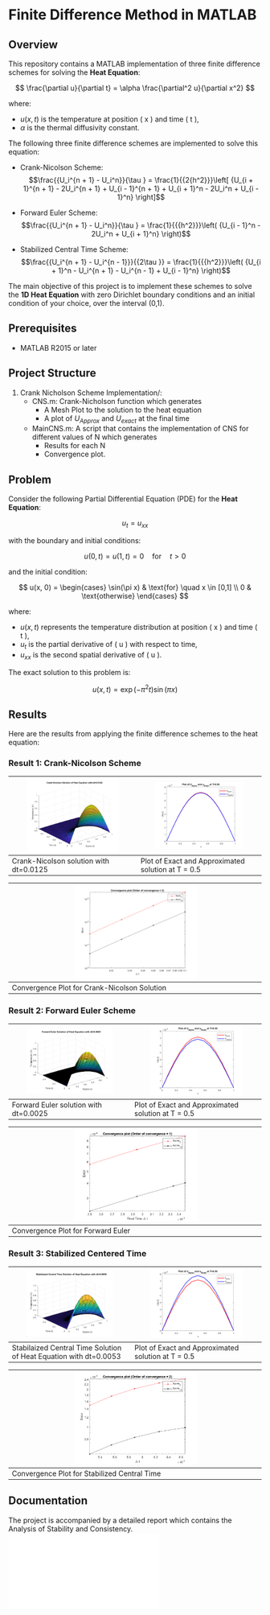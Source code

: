 # Finite Difference Method in MATLAB

## Overview

This repository contains a MATLAB implementation of three finite difference schemes for solving the **Heat Equation**:

$$
\frac{\partial u}{\partial t} = \alpha \frac{\partial^2 u}{\partial x^2}
$$

where:
-  $u(x,t)$  is the temperature at position \( x \) and time \( t \),
-  $\alpha$ is the thermal diffusivity constant.

The following three finite difference schemes are implemented to solve this equation:

- Crank-Nicolson Scheme:     $$\frac{{U_i^{n + 1} - U_i^n}}{\tau } = \frac{1}{{2{h^2}}}\left[ {U_{i + 1}^{n + 1} - 2U_i^{n + 1} + U_{i - 1}^{n + 1} + U_{i + 1}^n - 2U_i^n + U_{i - 1}^n} \right]$$
 
- Forward Euler Scheme:    $$\frac{{U_i^{n + 1} - U_i^n}}{\tau } = \frac{1}{{{h^2}}}\left( {U_{i - 1}^n - 2U_i^n + U_{i + 1}^n} \right)$$

- Stabilized Central Time Scheme:    $$\frac{{U_i^{n + 1} - U_i^{n - 1}}}{{2\tau }} = \frac{1}{{{h^2}}}\left( {U_{i + 1}^n - U_i^{n + 1} - U_i^{n - 1} + U_{i - 1}^n} \right)$$

The main objective of this project is to implement these schemes to solve the **1D Heat Equation** with zero Dirichlet boundary conditions and an initial condition of your choice, over the interval  (0,1).

## Prerequisites
* MATLAB R2015 or later

## Project Structure
1. Crank Nicholson Scheme Implementation/:
   - CNS.m: Crank-Nicholson function which generates
     * A Mesh Plot to the solution to the heat equation
     * A plot of $U_{Approx}$ and $U_{exact}$ at the final time
   - MainCNS.m: A script that contains the implementation of CNS for different values of N which generates
     * Results for each N
     * Convergence plot.
 
   


## Problem

Consider the following Partial Differential Equation (PDE) for the **Heat Equation**:

$$
u_t = u_{xx}
$$

with the boundary and initial conditions:

$$
u(0, t) = u(1, t) = 0 \quad \text{for} \quad t > 0
$$

and the initial condition:

$$
u(x, 0) = 
\begin{cases} 
\sin(\pi x) & \text{for} \quad x \in [0,1] \\
0 & \text{otherwise}
\end{cases}
$$

where:
- $u(x, t)$  represents the temperature distribution at position \( x \) and time \( t \),
- $u_t$  is the partial derivative of \( u \) with respect to time,
- $u_{xx}$ is the second spatial derivative of \( u \).

The exact solution to this problem is:

$$
u(x,t) = \exp(-\pi^2 t) \sin(\pi x)
$$


## Results

Here are the results from applying the finite difference schemes to the heat equation:

### Result 1: Crank-Nicolson Scheme


| <img src="src/cn1.png" alt="Image 1" style="width:75%;"/> | <img src="src/cn2.png" alt="Image 2" style="width:75%;"/> |
|-----------------------------------------------------------|-----------------------------------------------------------|
| Crank-Nicolson solution with dt=0.0125                    | Plot of Exact and Approximated solution at T = 0.5        |


| <img src="src/cn3.png" alt="Image 3" style="width:50%;"/> |
|-----------------------------------------------------------|
| Convergence Plot for Crank-Nicolson Solution              |


### Result 2: Forward Euler Scheme

| <img src="src/fe1.png" alt="Image 4" style="width:75%;"/> | <img src="src/fe2.png" alt="Image 5" style="width:75%;"/> |
|-----------------------------------------------------------|-----------------------------------------------------------|
| Forward Euler solution with dt=0.0025                     | Plot of Exact and Approximated solution at T = 0.5        |


| <img src="src/fe3.png" alt="Image 6" style="width:50%;"/> |
|-----------------------------------------------------------|
| Convergence Plot for Forward Euler                        |

### Result 3: Stabilized Centered Time

| <img src="src/st1.png" alt="Image 7" style="width:75%;"/> | <img src="src/st2.png" alt="Image 8" style="width:75%;"/> |
|-----------------------------------------------------------|-----------------------------------------------------------|
| Stabilaized Central Time Solution of Heat Equation with dt=0.0053  | Plot of Exact and Approximated solution at T = 0.5 |


| <img src="src/st3.png" alt="Image 9" style="width:50%;"/> |
|-----------------------------------------------------------|
| Convergence Plot for Stabilized Central Time             |



## Documentation
The project is accompanied by a detailed report which contains the Analysis of Stability and Consistency.
![File](docs/ConsistencyStabilityConvergence.pdf)



